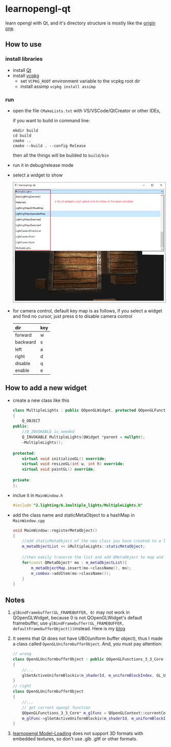 # learnopengl-qt

learn opengl with Qt, and it's directory structure is mostly like the [origin one](https://github.com/JoeyDeVries/LearnOpenGL/tree/master/src).

## How to use

### install libraries

* install [Qt](https://www.qt.io/download)
* install [vcpkg](https://github.com/microsoft/vcpkg)
  * set `VCPKG_ROOT` environment variable to the vcpkg root dir
  * install assimp `vcpkg install assimp`

### run

* open the file ```CMakeLists.txt``` with VS/VSCode/QtCreator or other IDEs, 

  if you want to build in command line:
  ```
  mkdir build
  cd build
  cmake ..
  cmake --build . --config Release
  ```
  then all the things will be builded to `build/bin`
 
* run it in debug/release mode
* select a widget to show

    ![main window](./resources/readme/window.png)
* for camera control, default key map is as follows, if you select a widget and find no cursor, just press `Q` to disable camera control

  | dir | key |
  | --- | --- |
  | forward | w |
  | backward | s |
  | left | a |
  | right | d |
  | disable | q |
  | enable | e |


## How to add a new widget

* create a new class like this

    ```c++
    class MultipleLights : public QOpenGLWidget, protected QOpenGLFunctions_3_3_Core
    {
        Q_OBJECT
    public:
        //Q_INVOKABLE is needed
        Q_INVOKABLE MultipleLights(QWidget *parent = nullptr);
        ~MultipleLights();

    protected:
        virtual void initializeGL() override;
        virtual void resizeGL(int w, int h) override;
        virtual void paintGL() override;

    private:
    };
    ```

* inclue it in ```MainWindow.h```

    ```c++
    #include "2.lighting/6.1multiple_lights/MultipleLights.h"
    ```

* add the class name and staticMetaObject to a hashMap in ```MainWindow.cpp```

    ```c++
    void MainWindow::registerMetaObject()
    {
        //add staticMetaObject of the new class you have created to a list
        m_metaObjectList << &MultipleLights::staticMetaObject;

        //then easily traverse the list and add QMetaObject to map and combox
        for(const QMetaObject* mo : m_metaObjectList){
            m_metaObjectMap.insert(mo->className(), mo);
            m_combox->addItem(mo->className());
        }
    }
    ```

## Notes

1. ```glBindFramebuffer(GL_FRAMEBUFFER, 0)``` may not work in QOpenGLWidget, because 0 is not QOpenGLWidget's default framebuffer, use ```glBindFramebuffer(GL_FRAMEBUFFER, defaultFramebufferObject())```instead. Here is my [blog](https://www.cnblogs.com/miyanyan/p/15131720.html)

2. It seems that Qt does not have UBO(uniform buffer object), thus I made a class called ```OpenGLUniformbufferObject```. And, you must pay attention:

    ```c++
    // wrong
    class OpenGLUniformbufferObject : public QOpenGLFunctions_3_3_Core
    {
        //...
        glGetActiveUniformBlockiv(m_shaderId, m_uniformBlockIndex, GL_UNIFORM_BLOCK_DATA_SIZE, &m_uboSize);
    }
    // right
    class OpenGLUniformbufferObject
    {
        //...
        // get current opengl function
        QOpenGLFunctions_3_3_Core* m_glFunc = QOpenGLContext::currentContext()->versionFunctions<QOpenGLFunctions_3_3_Core>();
        m_glFunc->glGetActiveUniformBlockiv(m_shaderId, m_uniformBlockIndex, GL_UNIFORM_BLOCK_DATA_SIZE, &m_uboSize);
    }
    
    ```

3. [learnopengl Model-Loading](https://learnopengl.com/Model-Loading/Model) does not support 3D formats with embedded textures, 
   so don't use .glb .gltf or other formats.

